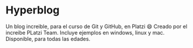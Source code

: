 # Hyperblog
Un blog increible, para el curso de Git y GitHub, en Platzi
:smile:
Creado por el increibe PLatzi Team.
Incluye ejemplos en windows, linux y mac.
Disponible, para todas las edades.